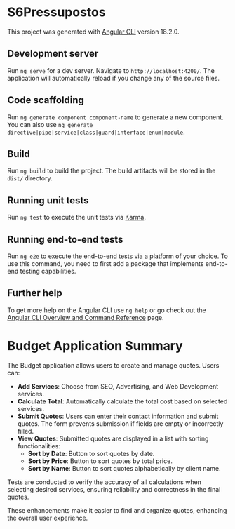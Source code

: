 # S6Pressupostos

This project was generated with [Angular CLI](https://github.com/angular/angular-cli) version 18.2.0.

## Development server

Run `ng serve` for a dev server. Navigate to `http://localhost:4200/`. The application will automatically reload if you change any of the source files.

## Code scaffolding

Run `ng generate component component-name` to generate a new component. You can also use `ng generate directive|pipe|service|class|guard|interface|enum|module`.

## Build

Run `ng build` to build the project. The build artifacts will be stored in the `dist/` directory.

## Running unit tests

Run `ng test` to execute the unit tests via [Karma](https://karma-runner.github.io).

## Running end-to-end tests

Run `ng e2e` to execute the end-to-end tests via a platform of your choice. To use this command, you need to first add a package that implements end-to-end testing capabilities.

## Further help

To get more help on the Angular CLI use `ng help` or go check out the [Angular CLI Overview and Command Reference](https://angular.dev/tools/cli) page.

# Budget Application Summary

The Budget application allows users to create and manage quotes. Users can:

- **Add Services**: Choose from SEO, Advertising, and Web Development services.
- **Calculate Total**: Automatically calculate the total cost based on selected services.
- **Submit Quotes**: Users can enter their contact information and submit quotes. The form prevents submission if fields are empty or incorrectly filled.
- **View Quotes**: Submitted quotes are displayed in a list with sorting functionalities:
  - **Sort by Date**: Button to sort quotes by date.
  - **Sort by Price**: Button to sort quotes by total price.
  - **Sort by Name**: Button to sort quotes alphabetically by client name.

Tests are conducted to verify the accuracy of all calculations when selecting desired services, ensuring reliability and correctness in the final quotes.

These enhancements make it easier to find and organize quotes, enhancing the overall user experience.

